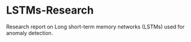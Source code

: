 # LSTMs-Research
Research report on Long short-term memory networks (LSTMs) used for anomaly detection.
